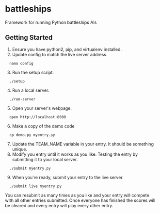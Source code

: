 battleships
===========

Framework for running Python battleships AIs


Getting Started
---------------

1. Ensure you have python2, pip, and virtualenv installed.
2. Update config to match the live server address.
 ```
   nano config
 ```
3. Run the setup script.
 ```
   ./setup
 ```
4. Run a local server.
 ```
   ./run-server
 ```
5. Open your server's webpage.
 ```
   open http://localhost:8080
 ```
6. Make a copy of the demo code
 ```
   cp demo.py myentry.py
  ```
7. Update the TEAM_NAME variable in your entry. It should be something unique.
8. Modify you entry until it works as you like. Testing the entry by submitting it to your local server.
 ```
   ./submit myentry.py
 ```
9. When you're ready, submit your entry to the live server.
 ```
   ./submit live myentry.py
 ```
You can resubmit as many times as you like and your entry will compete with all other entries submitted. Once everyone has finished the scores will be cleared and every entry will play every other entry.
